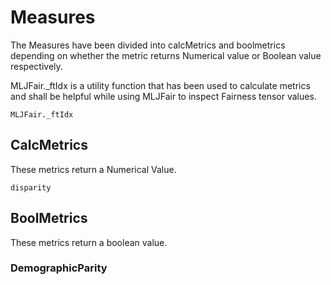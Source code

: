 # Measures

The Measures have been divided into calcMetrics and boolmetrics depending on whether the metric returns Numerical value or Boolean value respectively.

MLJFair._ftIdx is a utility function that has been used to calculate metrics and shall be helpful while using MLJFair to inspect Fairness tensor values.
```@docs
MLJFair._ftIdx
```

## CalcMetrics

These metrics return a Numerical Value.

```@docs
disparity
```

## BoolMetrics

These metrics return a boolean value.

### DemographicParity
